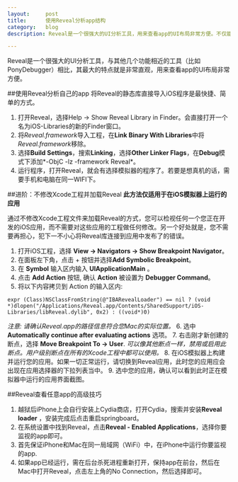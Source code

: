 ```yaml
---
layout:     post
title:      使用Reveal分析app结构
category:   blog
description: Reveal是一个很强大的UI分析工具，用来查看app的UI布局非常方便。不仅能够分析自己的app，任意其他的app UI也一览无遗。

---
```


Reveal是一个很强大的UI分析工具，与其他几个功能相近的工具（比如PonyDebugger）相比，其最大的特点就是非常直观，用来查看app的UI布局非常方便。

##使用Reveal分析自己的app
将Reveal的静态库直接导入iOS程序是最快捷、简单的方式。

1. 打开Reveal，选择Help → Show Reveal Library in Finder。会直接打开一个名为iOS-Libraries的新的Finder窗口。
2. 将*Reveal.framework*导入工程，在**Link Binary With Libraries**中将*Reveal.framework*移除。
3. 选择**Build Settings**，搜索**Linking**，选择**Other Linker Flags**，在**Debug**模式下添加*-ObjC -lz -framework Reveal*。
4. 运行程序，打开Reveal，就会有选择模拟器的程序了。若要是想真机的话，需要手机和电脑在同一WIFI下。

##进阶：不修改Xcode工程并加载Reveal
**此方法仅适用于在iOS模拟器上运行的应用**

通过不修改Xcode工程文件来加载Reveal的方式，您可以检视任何一个您正在开发的iOS应用，而不需要对这些应用的工程做任何修改。另一个好处就是，您不需要再担心，犯下一不小心将Reveal库连接到应用中发布了的错误。

1. 打开iOS工程，选择 **View → Navigators → Show Breakpoint Navigator**。
2. 在面板左下角，点击 + 按钮并选择**Add Symbolic Breakpoint**。
3. 在 **Symbol** 输入区内输入 **UIApplicationMain** 。
4. 点击 **Add Action** 按钮, 确认 **Action** 被设置为 **Debugger Command**。
5. 将以下内容拷贝到 Action 的输入区内:
```
expr (Class)NSClassFromString(@"IBARevealLoader") == nil ? (void *)dlopen("/Applications/Reveal.app/Contents/SharedSupport/iOS-Libraries/libReveal.dylib", 0x2) : ((void*)0)
```
 *注意: 请确认Reveal.app的路径信息符合您Mac的实际位置。*
6. 选中 **Automatically continue after evaluating actions** 选项。
7. 右击刚才新创建的断点，选择 **Move Breakpoint To → User**.
*可以像其他断点一样，禁用或启用此断点。用户级别断点在所有的Xcode工程中都可以使用。*
8. 在iOS模拟器上构建并运行您的应用。如果一切正常运行，请切换到Reveal应用，此时您的应用应会出现在应用选择器的下拉列表当中。
9. 选中您的应用，确认可以看到此时正在模拟器中运行的应用界面截图。

##Reveal查看任意app的高级技巧
1. 越狱后iPhone上会自行安装上Cydia商店，打开Cydia，搜索并安装**Reveal loader** ，安装完成后点击重启springboard。
2. 在系统设置中找到Reveal，点击**Reveal - Enabled Applications**，选择你要监视的app即可。
3. 首先保证iPhone和Mac在同一局域网（WiFi）中，在iPhone中运行你要监视的app.
4. 如果app已经运行，需在后台杀死进程重新打开，保持app在前台，然后在Mac中打开Reveal，点击左上角的No Connection，然后选择即可。